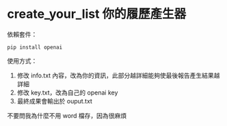 # create_your_list 你的履歷產生器

依賴套件：
~~~
pip install openai
~~~

使用方式：
1. 修改 info.txt 內容，改為你的資訊，此部分越詳細能夠使最後報告產生結果越詳細
2. 修改 key.txt，改為自己的 openai key
3. 最終成果會輸出於 ouput.txt

不要問我為什麼不用 word 檔存，因為很麻煩
